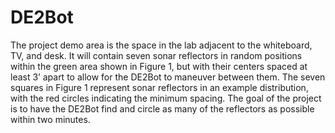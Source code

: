 # DE2Bot
The project demo area is the space in the lab adjacent to the whiteboard, TV, and desk. It will contain seven sonar reflectors in random positions within the green area shown in Figure 1, but with their centers spaced at least 3’ apart to allow for the DE2Bot to maneuver between them. The seven squares in Figure 1 represent sonar reflectors in an example distribution, with the red circles indicating the minimum spacing. The goal of the project is to have the DE2Bot find and circle as many of the reflectors as possible within two minutes.
